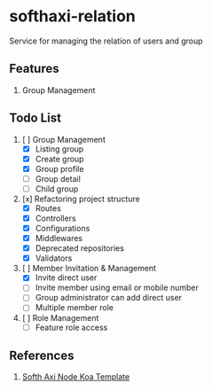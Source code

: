 # softhaxi-relation
Service for managing the relation of users and group

## Features
1. Group Management

## Todo List
1. [ ] Group Management
   - [x] Listing group
   - [x] Create group
   - [x] Group profile
   - [ ] Group detail
   - [ ] Child group
2. [x] Refactoring project structure
   - [x] Routes
   - [x] Controllers
   - [x] Configurations
   - [x] Middlewares
   - [x] Deprecated repositories
   - [x] Validators
3. [ ] Member Invitation & Management
   - [x] Invite direct user
   - [ ] Invite member using email or mobile number 
   - [ ] Group administrator can add direct user
   - [ ] Multiple member role
4. [ ] Role Management
   - [ ] Feature role access

## References
1. [Softh Axi Node Koa Template](https://github.com/ivohutasoit/softhaxi-node-koa-template)